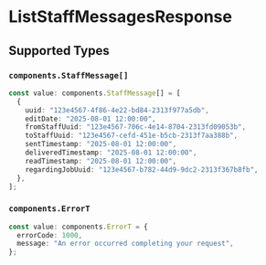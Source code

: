 # ListStaffMessagesResponse


## Supported Types

### `components.StaffMessage[]`

```typescript
const value: components.StaffMessage[] = [
  {
    uuid: "123e4567-4f86-4e22-bd84-2313f977a5db",
    editDate: "2025-08-01 12:00:00",
    fromStaffUuid: "123e4567-706c-4e14-8704-2313fd09053b",
    toStaffUuid: "123e4567-cefd-451e-b5cb-2313f7aa388b",
    sentTimestamp: "2025-08-01 12:00:00",
    deliveredTimestamp: "2025-08-01 12:00:00",
    readTimestamp: "2025-08-01 12:00:00",
    regardingJobUuid: "123e4567-b782-44d9-9dc2-2313f367b8fb",
  },
];
```

### `components.ErrorT`

```typescript
const value: components.ErrorT = {
  errorCode: 1000,
  message: "An error occurred completing your request",
};
```

